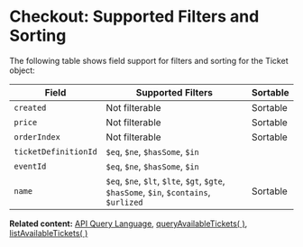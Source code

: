 # Checkout: Supported Filters and Sorting

The following table shows field support for filters and sorting
for the Ticket object:

| Field           | Supported Filters                             | Sortable |
| --------------- | --------------------------------------------- | -------- |
| `created`            |      Not filterable        |      Sortable    |
| `price`         |   Not filterable  | Sortable |
| `orderIndex`   |  Not filterable  |      Sortable    |
| `ticketDefinitionId`        |   `$eq`, `$ne`, `$hasSome`, `$in`  |  |
| `eventId` | `$eq`, `$ne`, `$hasSome`, `$in` |  |
| `name` | `$eq`, `$ne`, `$lt`, `$lte`, `$gt`, `$gte`, `$hasSome`, `$in`, `$contains`, `$urlized` |    Sortable      |


__Related content:__
[API Query Language](https://www.wix.com/velo/reference/api-overview/api-query-language),
[queryAvailableTickets( )](https://www.wix.com/velo/reference/wix-events-v2/checkout/queryavailabletickets),
[listAvailableTickets( )](https://www.wix.com/velo/reference/wix-events-v2/checkout/listavailabletickets)
